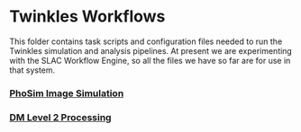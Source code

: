 # Twinkles Workflows

This folder contains task scripts and configuration files needed to
run the Twinkles simulation and analysis pipelines. At present we are experimenting with the SLAC Workflow Engine, so all the files we have so far are for use in that system.

### [PhoSim Image Simulation](PhoSim/README.md)

### [DM Level 2 Processing](DM/README.md)
